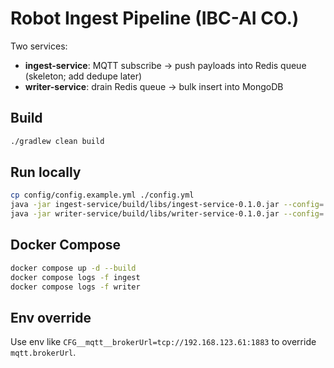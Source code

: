 # Robot Ingest Pipeline (IBC-AI CO.)

Two services:
- **ingest-service**: MQTT subscribe → push payloads into Redis queue (skeleton; add dedupe later)
- **writer-service**: drain Redis queue → bulk insert into MongoDB

## Build
```bash
./gradlew clean build
```

## Run locally
```bash
cp config/config.example.yml ./config.yml
java -jar ingest-service/build/libs/ingest-service-0.1.0.jar --config=./config.yml
java -jar writer-service/build/libs/writer-service-0.1.0.jar --config=./config.yml
```

## Docker Compose
```bash
docker compose up -d --build
docker compose logs -f ingest
docker compose logs -f writer
```

## Env override
Use env like `CFG__mqtt__brokerUrl=tcp://192.168.123.61:1883` to override `mqtt.brokerUrl`.
